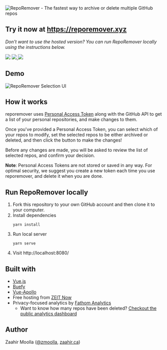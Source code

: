 <img src="public/repo-remover-banner-white.png" alt="RepoRemover - The fastest way to archive or delete multiple GitHub repos" >

## Try it now at https://reporemover.xyz
*Don't want to use the hosted version? You can run RepoRemover locally using the instructions below.*

<p>
  <img src="https://img.shields.io/github/license/moollaza/repo-remover.svg?style=flat-square" />
  <a href="https://reporemover.xyz">
    <img src="https://img.shields.io/website/https/reporemover.xyz.svg?style=flat-square" >
  </a>
  <a title="MadeWithVueJs.com Shield" href="https://madewithvuejs.com/p/repo-remover/shield-link">
    <img src="https://madewithvuejs.com/storage/repo-shields/1511-shield.svg"/>
  </a>
</p>

## Demo
![RepoRemover Selection UI](./src/assets/img/reporemover-demo.gif)

## How it works
reporemover uses [Personal Access Token](https://help.github.com/en/articles/creating-a-personal-access-token-for-the-command-line) along with the GitHub API to get a list of your personal repositories, and make changes to them.

Once you've provided a Personal Access Token, you can select which of your repos to modify, set the selected repos to be either archived or deleted, and then click the button to make the changes!

Before any changes are made, you will be asked to review the list of selected repos, and confirm your decision.

**Note**: Personal Access Tokens are not stored or saved in any way. For optimal security, we suggest you create a new token each time you use reporemover, and delete it when you are done.

## Run RepoRemover locally

1. Fork this repository to your own GitHub account and then clone it to your computer.
2. Install dependencies
    ```
    yarn install
    ```
3. Run local server
    ```
    yarn serve
    ```
4. Visit http://localhost:8080/

## Built with
- [Vue.js](https://vuejs.org/)
- [Buefy](https://buefy.org/)
- [Vue-Apollo](https://vue-apollo.netlify.com/)
- Free hosting from [ZEIT Now](https://zeit.co/home)
- Privacy-focused analytics by [Fathom Analytics](https://usefathom.com/ref/E83PFO)
  - Want to know how many repos have been deleted? [Checkout the public analytics dashboard](https://app.usefathom.com/share/ikjnvhai/repo+remover)

## Author
Zaahir Moolla ([@zmoolla](https://twitter.com/zmoolla), [zaahir.ca](https://zaahir.ca))
